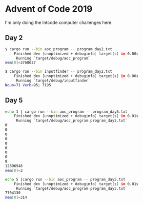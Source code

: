 # Advent of Code 2019

I'm only doing the Intcode computer challenges here.

## Day 2

```bash
$ cargo run --bin aoc_program -- program_day2.txt
    Finished dev [unoptimized + debuginfo] target(s) in 0.00s
     Running `target/debug/aoc_program`
mem[0]=3760627
```

```bash
$ cargo run --bin inputfinder -- program_day2.txt
    Finished dev [unoptimized + debuginfo] target(s) in 0.00s
     Running `target/debug/inputfinder`
Noun=71 Verb=95; 7195
```

## Day 5

```bash
echo 1 | cargo run --bin aoc_program -- program_day5.txt
    Finished dev [unoptimized + debuginfo] target(s) in 0.01s
     Running `target/debug/aoc_program program_day5.txt`
0
0
0
0
0
0
0
0
0
12896948
mem[0]=3
```

```bash
echo 5 |cargo run --bin aoc_program -- program_day5.txt
    Finished dev [unoptimized + debuginfo] target(s) in 0.01s
     Running `target/debug/aoc_program program_day5.txt`
7704130
mem[0]=314
```